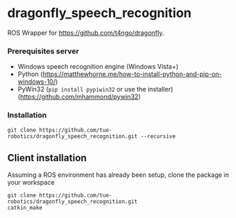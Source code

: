 dragonfly_speech_recognition
============================

ROS Wrapper for https://github.com/t4ngo/dragonfly.

### Prerequisites server

- Windows speech recognition engine (Windows Vista+)
- Python (https://matthewhorne.me/how-to-install-python-and-pip-on-windows-10/)
- PyWin32 (`pip install pypiwin32` or use the installer) (https://github.com/mhammond/pywin32)

### Installation

    git clone https://github.com/tue-robotics/dragonfly_speech_recognition.git --recursive

## Client installation

Assuming a ROS environment has already been setup, clone the package in your workspace

    git clone https://github.com/tue-robotics/dragonfly_speech_recognition.git
    catkin_make
